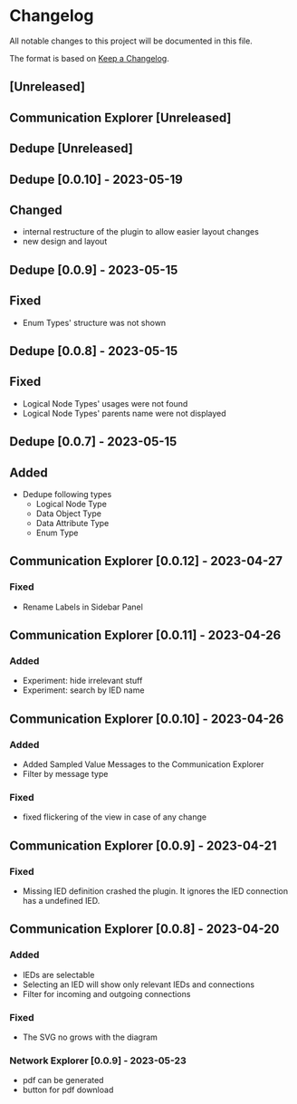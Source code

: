 # Changelog

All notable changes to this project will be documented in this file.

The format is based on [Keep a Changelog](https://keepachangelog.com/en/1.0.0/).

## [Unreleased]

## Communication Explorer [Unreleased]

## Dedupe [Unreleased]

## Dedupe [0.0.10] - 2023-05-19

## Changed

- internal restructure of the plugin to allow easier layout changes
- new design and layout

## Dedupe [0.0.9] - 2023-05-15

## Fixed

- Enum Types' structure was not shown

## Dedupe [0.0.8] - 2023-05-15

## Fixed

- Logical Node Types' usages were not found
- Logical Node Types' parents name were not displayed

## Dedupe [0.0.7] - 2023-05-15

## Added

- Dedupe following types
  - Logical Node Type
  - Data Object Type
  - Data Attribute Type
  - Enum Type

## Communication Explorer [0.0.12] - 2023-04-27

### Fixed

- Rename Labels in Sidebar Panel

## Communication Explorer [0.0.11] - 2023-04-26

### Added

- Experiment: hide irrelevant stuff
- Experiment: search by IED name

## Communication Explorer [0.0.10] - 2023-04-26

### Added

- Added Sampled Value Messages to the Communication Explorer
- Filter by message type

### Fixed

- fixed flickering of the view in case of any change

## Communication Explorer [0.0.9] - 2023-04-21

### Fixed

- Missing IED definition crashed the plugin.
  It ignores the IED connection has a undefined IED.

## Communication Explorer [0.0.8] - 2023-04-20

### Added

- IEDs are selectable
- Selecting an IED will show only relevant IEDs and connections
- Filter for incoming and outgoing connections

### Fixed

- The SVG no grows with the diagram

### Network Explorer [0.0.9] - 2023-05-23

- pdf can be generated
- button for pdf download

